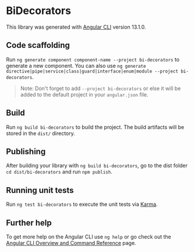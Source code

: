 # BiDecorators

This library was generated with [Angular CLI](https://github.com/angular/angular-cli) version 13.1.0.

## Code scaffolding

Run `ng generate component component-name --project bi-decorators` to generate a new component. You can also use `ng generate directive|pipe|service|class|guard|interface|enum|module --project bi-decorators`.
> Note: Don't forget to add `--project bi-decorators` or else it will be added to the default project in your `angular.json` file. 

## Build

Run `ng build bi-decorators` to build the project. The build artifacts will be stored in the `dist/` directory.

## Publishing

After building your library with `ng build bi-decorators`, go to the dist folder `cd dist/bi-decorators` and run `npm publish`.

## Running unit tests

Run `ng test bi-decorators` to execute the unit tests via [Karma](https://karma-runner.github.io).

## Further help

To get more help on the Angular CLI use `ng help` or go check out the [Angular CLI Overview and Command Reference](https://angular.io/cli) page.
